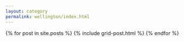 ```yaml
---
layout: category
permalink: wellington/index.html
---
```


<div class="articles">
<!-- for post in site.categories.wellington -->
{% for post in site.posts %}
  {% include grid-post.html %}
{% endfor %}
</div>
